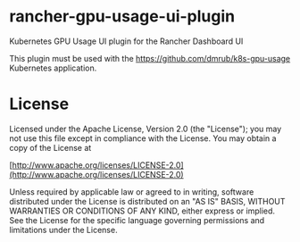 # rancher-gpu-usage-ui-plugin
Kubernetes GPU Usage UI plugin for the Rancher Dashboard UI

This plugin must be used with the https://github.com/dmrub/k8s-gpu-usage Kubernetes application.

License
=======

Licensed under the Apache License, Version 2.0 (the "License");
you may not use this file except in compliance with the License.
You may obtain a copy of the License at

[http://www.apache.org/licenses/LICENSE-2.0](http://www.apache.org/licenses/LICENSE-2.0)

Unless required by applicable law or agreed to in writing, software
distributed under the License is distributed on an "AS IS" BASIS,
WITHOUT WARRANTIES OR CONDITIONS OF ANY KIND, either express or implied.
See the License for the specific language governing permissions and
limitations under the License.
